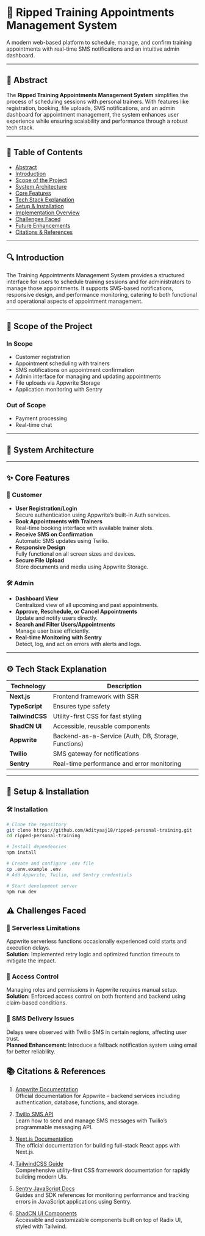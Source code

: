 # 📅 Ripped Training Appointments Management System

A modern web-based platform to schedule, manage, and confirm training appointments with real-time SMS notifications and an intuitive admin dashboard.

---

## 📌 Abstract

The **Ripped Training Appointments Management System** simplifies the process of scheduling sessions with personal trainers. With features like registration, booking, file uploads, SMS notifications, and an admin dashboard for appointment management, the system enhances user experience while ensuring scalability and performance through a robust tech stack.

---

## 📖 Table of Contents

- [Abstract](#-abstract)
- [Introduction](#-introduction)
- [Scope of the Project](#-scope-of-the-project)
- [System Architecture](#-system-architecture)
- [Core Features](#-core-features)
- [Tech Stack Explanation](#-tech-stack-explanation)
- [Setup & Installation](#-setup--installation)
- [Implementation Overview](#-implementation-overview)
- [Challenges Faced](#-challenges-faced)
- [Future Enhancements](#-future-enhancements)
- [Citations & References](#-citations--references)

---

## 🔍 Introduction

The Training Appointments Management System provides a structured interface for users to schedule training sessions and for administrators to manage those appointments. It supports SMS-based notifications, responsive design, and performance monitoring, catering to both functional and operational aspects of appointment management.

---

## 🎯 Scope of the Project

### In Scope
- Customer registration
- Appointment scheduling with trainers
- SMS notifications on appointment confirmation
- Admin interface for managing and updating appointments
- File uploads via Appwrite Storage
- Application monitoring with Sentry

### Out of Scope
- Payment processing
- Real-time chat


---

## 🧱 System Architecture


---

## ✨ Core Features

### 👥 Customer
- **User Registration/Login**  
  Secure authentication using Appwrite’s built-in Auth services.
- **Book Appointments with Trainers**  
  Real-time booking interface with available trainer slots.
- **Receive SMS on Confirmation**  
  Automatic SMS updates using Twilio.
- **Responsive Design**  
  Fully functional on all screen sizes and devices.
- **Secure File Upload**  
  Store documents and media using Appwrite Storage.

### 🛠️ Admin
- **Dashboard View**  
  Centralized view of all upcoming and past appointments.
- **Approve, Reschedule, or Cancel Appointments**  
  Update and notify users directly.
- **Search and Filter Users/Appointments**  
  Manage user base efficiently.
- **Real-time Monitoring with Sentry**  
  Detect, log, and act on errors with alerts and logs.

---

## ⚙️ Tech Stack Explanation

| Technology   | Description |
|--------------|-------------|
| **Next.js**  | Frontend framework with SSR |
| **TypeScript** | Ensures type safety |
| **TailwindCSS** | Utility-first CSS for fast styling |
| **ShadCN UI** | Accessible, reusable components |
| **Appwrite** | Backend-as-a-Service (Auth, DB, Storage, Functions) |
| **Twilio** | SMS gateway for notifications |
| **Sentry** | Real-time performance and error monitoring |

---

## 🚀 Setup & Installation



### 🛠️ Installation

```bash
# Clone the repository
git clone https://github.com/Adityaaj18/ripped-personal-training.git
cd ripped-personal-training

# Install dependencies
npm install

# Create and configure .env file
cp .env.example .env
# Add Appwrite, Twilio, and Sentry credentials

# Start development server
npm run dev
```
## ⚠️ Challenges Faced

### 🔄 Serverless Limitations
Appwrite serverless functions occasionally experienced cold starts and execution delays.  
**Solution:** Implemented retry logic and optimized function timeouts to mitigate the impact.

### 🔐 Access Control
Managing roles and permissions in Appwrite requires manual setup.  
**Solution:** Enforced access control on both frontend and backend using claim-based conditions.

### 📱 SMS Delivery Issues
Delays were observed with Twilio SMS in certain regions, affecting user trust.  
**Planned Enhancement:** Introduce a fallback notification system using email for better reliability.

## 📚 Citations & References

1. [Appwrite Documentation](https://appwrite.io/docs)  
   Official documentation for Appwrite – backend services including authentication, database, functions, and storage.

2. [Twilio SMS API](https://www.twilio.com/docs/sms)  
   Learn how to send and manage SMS messages with Twilio’s programmable messaging API.

3. [Next.js Documentation](https://nextjs.org/docs)  
   The official documentation for building full-stack React apps with Next.js.

4. [TailwindCSS Guide](https://tailwindcss.com/docs)  
   Comprehensive utility-first CSS framework documentation for rapidly building modern UIs.

5. [Sentry JavaScript Docs](https://docs.sentry.io/platforms/javascript/)  
   Guides and SDK references for monitoring performance and tracking errors in JavaScript applications using Sentry.

6. [ShadCN UI Components](https://ui.shadcn.dev/)  
   Accessible and customizable components built on top of Radix UI, styled with Tailwind.


